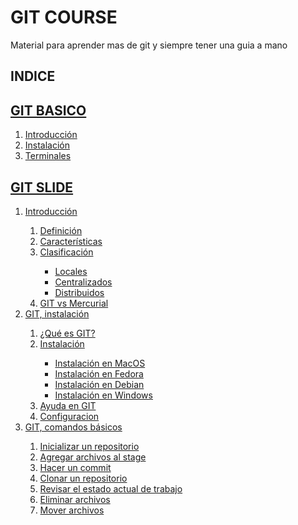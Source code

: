 # GIT COURSE

Material para aprender mas de git y siempre tener una guia a mano

## INDICE

## [GIT BASICO](git/README.md)

1. [Introducción](introduction.md)
2. [Instalación](install.md)
3. [Terminales](terminals.md) 

## [GIT SLIDE](git-slide/README.md)

<ol>
  <li><a href="https://gnujavasergio.github.io/git-course/git-slide/intro#/index">Introducción</a></li>
  <ol>
    <li><a href="https://gnujavasergio.github.io/git-course/git-slide/intro#control-versiones">Definición</a></li>
    <li><a href="https://gnujavasergio.github.io/git-course/git-slide/intro#caracteristicas">Características</a></li>
    <li><a href="https://gnujavasergio.github.io/git-course/git-slide/intro#clasificacion">Clasificación</a></li>
      <ul>
        <li><a href="https://gnujavasergio.github.io/git-course/git-slide/intro#locales">Locales</a></li>
        <li><a href="https://gnujavasergio.github.io/git-course/git-slide/intro#centralizados">Centralizados</a></li>
        <li><a href="https://gnujavasergio.github.io/git-course/git-slide/intro#distribuidos">Distribuidos</a></li>
      </ul>
    <li><a href="https://gnujavasergio.github.io/git-course/git-slide/intro#/git-vs-mercurial">GIT vs Mercurial</a></li>
  </ol>
  <li><a href="https://gnujavasergio.github.io/git-course/git-slide/git#/index">GIT, instalación</a></li>
  <ol>
    <li><a href="https://gnujavasergio.github.io/git-course/git-slide/git#git">¿Qué es GIT?</a></li>
    <li><a href="https://gnujavasergio.github.io/git-course/git-slide/git#instalacion">Instalación</a></li>
      <ul>
        <li><a href="https://gnujavasergio.github.io/git-course/git-slide/git#install-mac">Instalación en MacOS</a></li>
        <li><a href="https://gnujavasergio.github.io/git-course/git-slide/git#install-fedora">Instalación en Fedora</a></li>
        <li><a href="https://gnujavasergio.github.io/git-course/git-slide/git#install-debian">Instalación en Debian</a></li>
        <li><a href="https://gnujavasergio.github.io/git-course/git-slide/git#install-windows">Instalación en Windows</a></li>
      </ul>
    <li><a href="https://gnujavasergio.github.io/git-course/git-slide/git#ayuda">Ayuda en GIT</a></li>
    <li><a href="https://gnujavasergio.github.io/git-course/git-slide/git#config">Configuracion</a></li>
  </ol>
  <li><a href="https://gnujavasergio.github.io/git-course/git-slide/basics#index">GIT, comandos básicos</a></li>
  <ol>
    <li><a href="https://gnujavasergio.github.io/git-course/git-slide/basics#start">Inicializar un repositorio</a></li>
    <li><a href="https://gnujavasergio.github.io/git-course/git-slide/basics#add">Agregar archivos al stage</a></li>
    <li><a href="https://gnujavasergio.github.io/git-course/git-slide/basics#commit">Hacer un commit</a></li>
    <li><a href="https://gnujavasergio.github.io/git-course/git-slide/basics#clone">Clonar un repositorio</a></li>
    <li><a href="https://gnujavasergio.github.io/git-course/git-slide/basics#status">Revisar el estado actual de trabajo</a></li>
    <li><a href="https://gnujavasergio.github.io/git-course/git-slide/basics#rm">Eliminar archivos</a></li>
    <li><a href="https://gnujavasergio.github.io/git-course/git-slide/basics#mv">Mover archivos</a></li>
  </ol>
</ol>